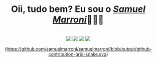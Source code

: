<div>
  <h1 align="center">Oii, tudo bem? Eu sou o <a href="https://www.linkedin.com/in/samuel-marroni/"><i>Samuel Marroni</i></a>👨🏻‍💻</h1>
  </a><br>
</div>


<div align="center">
  <a href="https://www.linkedin.com/in/samuel-marroni/" target="_blank"><img src="https://img.shields.io/badge/-LinkedIn-%230077B5?style=for-the-badge&logo=linkedin&logoColor=white" target="_blank"></a> 
  <a href="https://www.instagram.com/samuel_marroni/" target="_blank"><img src="https://img.shields.io/badge/-Instagram-%23E4405F?style=for-the-badge&logo=instagram&logoColor=white" target="_blank"></a>
  <a href="mailto:samuelmarroni12@gmail.com"><img src="https://img.shields.io/badge/Gmail-D14836?style=for-the-badge&logo=gmail&logoColor=white" target="_blank"></a>
  <a href="mailto:samuelmarroni@hotmail.com"><img src="https://img.shields.io/badge/Microsoft_Outlook-0078D4?style=for-the-badge&logo=microsoft-outlook&logoColor=white" target="_blank"></a>

(https://github.com/samuelmarroni/samuelmarroni/blob/output/github-contribution-grid-snake.svg)
  
</div>
